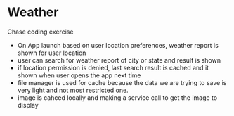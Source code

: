 # Weather
Chase coding exercise


- On App launch based on user location preferences, weather report is shown for user location
- user can search for weather report of city or state and result is shown
- if location permission is denied, last search result is cached and it shown when user opens the app next time
- file manager is used for cache because the data we are trying to save is very light and not most restricted one.
- image is cahced locally and making a service call to get the image to display
